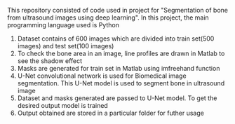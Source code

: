 This repository consisted of code used in project for "Segmentation of bone from ultrasound images using deep learning". In this project, the main programming language used is Python 
1. Dataset contains of 600 images which are divided into train set(500 images) and test set(100 images)
2. To check the bone area in an image, line profiles are drawn in Matlab to see the shadow effect
3. Masks are generated for train set in Matlab using imfreehand function
4. U-Net convolutional network is used for Biomedical image segmentation. This U-Net model is used to segment bone in ultrasound image
5. Dataset and masks generated are passed to U-Net model. To get the desired output model is trained
6. Output obtained are stored in a particular folder for futher usage 
